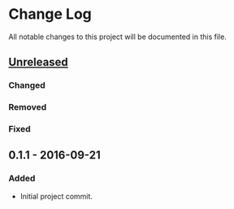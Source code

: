 # Change Log
All notable changes to this project will be documented in this file. 
## [Unreleased]
### Changed

### Removed

### Fixed

## 0.1.1 - 2016-09-21
### Added
- Initial project commit.

[Unreleased]: https://github.com/kkinnear/lein-zprint/compare/0.1.1...HEAD
